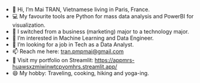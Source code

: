 - 👋 Hi, I’m Mai TRAN, Vietnamese living in Paris, France.
- 💻 My favourite tools are Python for mass data analysis and PowerBI for visualization.
- 💼 I switched from a business (marketing) major to a technology major.
- 🌱 I’m interested in Machine Learning and Data Engineer.
- 💞️ I’m looking for a job in Tech as a Data Analyst.
- 📫 Reach me here: tran.pmpmai@gmail.com
- 👀 Visit my portfolio on Streamlit: https://appmrs-huawsxzmiwinwtcpvomhrs.streamlit.app/
- 😄 My hobby: Traveling, cooking, hiking and yoga-ing.

<!---
tranphuongmai/tranphuongmai is a ✨ special ✨ repository because its `README.md` (this file) appears on your GitHub profile.
You can click the Preview link to take a look at your changes.
--->
